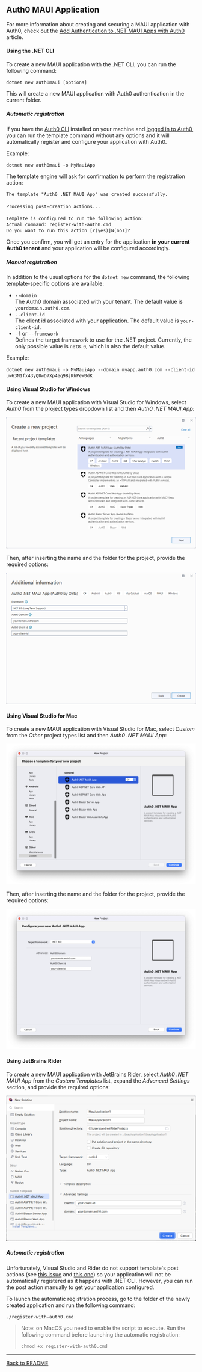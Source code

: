## Auth0 MAUI Application

For more information about creating and securing a MAUI application with Auth0, check out the [Add Authentication to .NET MAUI Apps with Auth0](https://auth0.com/blog/add-authentication-to-dotnet-maui-apps-with-auth0/) article.

#### Using the .NET CLI

To create a new MAUI application with the .NET CLI, you can run the following command:

```
dotnet new auth0maui [options]
```

This will create a new MAUI application with Auth0 authentication in the current folder.

##### Automatic registration

If you have the [Auth0 CLI](https://github.com/auth0/auth0-cli) installed on your machine and [logged in to Auth0](https://github.com/auth0/auth0-cli?tab=readme-ov-file#authenticating-to-your-tenant), you can run the template command without any options and it will automatically register and configure your application with Auth0.

Example:

```shell
dotnet new auth0maui -o MyMauiApp
```

The template engine will ask for confirmation to perform the registration action:

```shell
The template "Auth0 .NET MAUI App" was created successfully.

Processing post-creation actions...

Template is configured to run the following action:
Actual command: register-with-auth0.cmd 
Do you want to run this action [Y(yes)|N(no)]?
```

Once you confirm, you will get an entry for the application **in your current Auth0 tenant** and your application will be configured accordingly.

##### Manual registration

In addition to the usual options for the `dotnet new` command, the following template-specific options are available:

- `--domain`<br>
  The Auth0 domain associated with your tenant. The default value is `yourdomain.auth0.com`.
- `--client-id`<br>
  The client id associated with your application. The default value is `your-client-id`.
- `-f` or `--framework`<br>
  Defines the target framework to use for the .NET project. Currently, the only possible value is `net8.0`, which is also the default value.

Example:

```shell
dotnet new auth0maui -o MyMauiApp --domain myapp.auth0.com --client-id uw63N1fx43yQUwD7Xp4eq9BjKhPeW0dK
```

#### Using Visual Studio for Windows

To create a new MAUI application with Visual Studio for Windows, select *Auth0* from the project types dropdown list and then *Auth0 .NET MAUI App*:

![Auth0 Blazor Server Application from Visual Studio](assets/auth0-maui-app-vs.png)

Then, after inserting the name and the folder for the project, provide the required options:

![Auth0 Blazor Server Application options from Visual Studio](assets/auth0-maui-app-vs-options.png)

#### Using Visual Studio for Mac

To create a new MAUI application with Visual Studio for Mac, select *Custom* from the *Other* project types list and then *Auth0 .NET MAUI App*:

![Auth0 Blazor Server Application from Visual Studio](assets/auth0-maui-app-vs-mac.png)

Then, after inserting the name and the folder for the project, provide the required options:

![Auth0 Blazor Server Application options from Visual Studio](assets/auth0-maui-app-vs-mac-options.png)

#### Using JetBrains Rider

To create a new MAUI application with JetBrains Rider, select  *Auth0 .NET MAUI App* from the *Custom Templates* list, expand the *Advanced Settings* section, and provide the required options:

![Auth0 Blazor WebAssemby Application from JetBrains Rider](assets/auth0-maui-app-rider.png)



##### Automatic registration

Unfortunately, Visual Studio and Rider do not support template's post actions (see [this issue](https://github.com/dotnet/templating/issues/4575) and [this one](https://github.com/dotnet/templating/issues/3226)) so your application will not be automatically registered as it happens with .NET CLI. However, you can run the post action manually to get your application configured.

To launch the automatic registration process, go to the folder of the newly created application and run the following command:

```shell
./register-with-auth0.cmd
```

> Note: on MacOS you need to enable the script to execute. Run the following command before launching the automatic registration:
>
> ```shell
> chmod +x register-with-auth0.cmd
> ```

---

[Back to README](../README.md)

